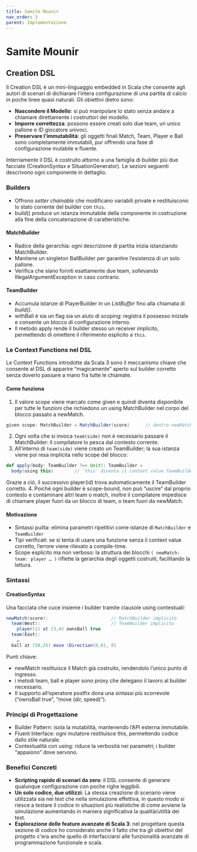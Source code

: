 ```yaml
---
title: Samite Mounir
nav_order: 3
parent: Implementazione
---
```

# Samite Mounir

## Creation DSL
Il Creation DSL è un mini-linguaggio embedded in Scala che consente agli autori di scenari di dichiarare l’intera configurazione di una partita di calcio in poche linee quasi naturali.
Gli obiettivi dietro sono:
- **Nascondere il Modello**: si può manipolare lo stato senza andare a chiamare direttamente i costruttori del modello.
- **Imporre correttezza**: possono essere creati solo due team, un unico pallone e ID giocatore univoci.
- **Preservare l’immutabilità**: gli oggetti finali Match, Team, Player e Ball sono completamente immutabili, pur offrendo una fase di configurazione mutabile e fluente.

Internamente il DSL è costruito attorno a una famiglia di builder più due facciate (CreationSyntax e SituationGenerator).
Le sezioni seguenti descrivono ogni componente in dettaglio.

### Builders
- Offrono *setter chainable* che modificano variabili private e restituiscono lo stato corrente del builder con `this`.
- build() produce un istanza immutabile della componente in costruzione alla fine della concatenazione di caratteristiche.
#### MatchBuilder
- Radice della gerarchia: ogni descrizione di partita inizia istanziando MatchBuilder. 
- Mantiene un singleton BallBuilder per garantire l’esistenza di un solo pallone. 
- Verifica che siano forniti esattamente due team, sollevando IllegalArgumentException in caso contrario. 

#### TeamBuilder
- Accumula istanze di PlayerBuilder in un *ListBuffer* fino alla chiamata di *build()*.
- withBall è sia un flag sia un aiuto di scoping: registra il possesso iniziale e consente un blocco di configurazione interno.
- Il metodo apply rende il builder stesso un receiver implicito, permettendo di omettere il riferimento esplicito a `this`.

### Le Context Functions nel DSL
Le Context Functions introdotte da Scala 3 sono il meccanismo chiave che consente al DSL di apparire “magicamente” aperto sul builder corretto senza doverlo passare a mano fra tutte le chiamate.
#### Come funziona
1. Il valore scope viene marcato come given e quindi diventa disponibile per tutte le funzioni che richiedono un using MatchBuilder nel corpo del blocco passato a newMatch.
``` scala 3
given scope: MatchBuilder = MatchBuilder(score)      // dentro newMatch
```
2. Ogni volta che si invoca `team(side)` non è necessario passare il MatchBuilder: il compilatore lo pesca dal contesto corrente.
3. All’interno di `team(side)` viene creato un TeamBuilder; la sua istanza viene poi resa implicita nello scope del blocco:
``` scala 3
def apply(body: TeamBuilder ?=> Unit): TeamBuilder =
  body(using this)        // `this` diventa il context value TeamBuilder
```
Grazie a ciò, il successivo player(id) trova automaticamente il TeamBuilder corretto.
4. Poiché ogni builder è scope-bound, non può “uscire” dal proprio contesto e contaminare altri team o match, inoltre il compilatore impedisce di chiamare player fuori da un blocco di team, o team fuori da newMatch.

#### Motivazione 
- Sintassi pulita: elimina parametri ripetitivi come istanze di `MatchBuilder` e `TeamBuilder`
- Tipi verificati: se si tenta di usare una funzione senza il context value corretto, l’errore viene rilevato a compile-time.
- Scope esplicito ma non verboso: la struttura dei blocchi `( newMatch: team: player … )` riflette la gerarchia degli oggetti costruiti, facilitando la lettura.


### Sintassi
#### CreationSyntax
Una facciata che cuce insieme i builder tramite clausole using contestuali:
``` scala 3
newMatch(score):                        // MatchBuilder implicito
  team(West):                           // TeamBuilder implicito
    player(1) at (3,4) ownsBall true
  team(East): 
    …
  ball at (50,25) move (Direction(0,0), 0)

```
Punti chiave:
- newMatch restituisce il Match già costruito, rendendolo l’unico punto di ingresso.
- i metodi team, ball e player sono proxy che delegano il lavoro al builder necessario.
- Il supporto all’operatore postfix dona una sintassi più scorrevole (“ownsBall true”, “move (dir, speed)”).

### Principi di Progettazione
- Builder Pattern: isola la mutabilità, mantenendo l’API esterna immutabile.
- Fluent Interface: ogni mutatore restituisce this, permettendo codice dallo stile naturale.
- Contextualità con using: riduce la verbosità nei parametri; i builder “appaiono” dove servono.

### Benefici Concreti
- **Scripting rapido di scenari da zero**: il DSL consente di generare qualunque configurazione con poche righe leggibili.
- **Un solo codice, due utilizzi**: La stessa creazione di scenario viene utilizzata sia nei test che nella simulazione effettiva, 
in questo modo si riesce a testare il codice in situazioni più realistiche di come avviene la simulazione aumentando in maniera significativa la qualità/utilità dei test.
- **Esplorazione delle feature avanzate di Scala 3**: nel progettare questa sezione di codice ho considerato anche il fatto che tra gli obiettivi del progetto
  c'era anche quello di interfacciarsi alle funzionalità avanzate di programmazione funzionale e scala.